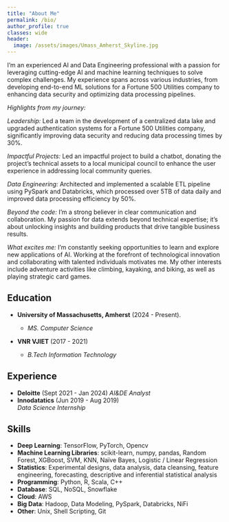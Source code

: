 ```yaml
---
title: "About Me"
permalink: /bio/
author_profile: true
classes: wide
header:
  image: /assets/images/Umass_Amherst_Skyline.jpg
---
```

I’m an experienced AI and Data Engineering professional with a passion for leveraging cutting-edge AI and machine learning techniques to solve complex challenges. My experience spans across various industries, from developing end-to-end ML solutions for a Fortune 500 Utilities company to enhancing data security and optimizing data processing pipelines.

*Highlights from my journey:* 

*Leadership:* Led a team in the development of a centralized data lake and upgraded authentication systems for a Fortune 500 Utilities company, significantly improving data security and reducing data processing times by 30%.

*Impactful Projects:* Led an impactful project to build a chatbot, donating the project’s technical assets to a local municipal council to enhance the user experience in addressing local community queries.

*Data Engineering:* Architected and implemented a scalable ETL pipeline using PySpark and Databricks, which processed over 5TB of data daily and improved data processing efficiency by 50%.

*Beyond the code:* I’m a strong believer in clear communication and collaboration. My passion for data extends beyond technical expertise; it’s about unlocking insights and building products that drive tangible business results.

*What excites me:* I’m constantly seeking opportunities to learn and explore new applications of AI. Working at the forefront of technological innovation and collaborating with talented individuals motivates me. My other interests include adventure activities like climbing, kayaking, and biking, as well as playing strategic card games.

## Education
- **University of Massachusetts, Amherst** (2024 - Present). 
  - *MS. Computer Science* 

- **VNR VJIET** (2017 - 2021) 
  -  *B.Tech Information Technology*

## Experience
- **Deloitte** (Sept 2021 - Jan 2024)
  *AI&DE Analyst*
- **Innodatatics** (Jun 2019 - Aug 2019)  
  *Data Science Internship*  

## Skills
- **Deep Learning**: TensorFlow, PyTorch, Opencv
- **Machine Learning Libraries**: scikit-learn, numpy, pandas, Random Forest, XGBoost, SVM, KNN, Naïve Bayes, Logistic / Linear Regression
- **Statistics**: Experimental designs, data analysis, data cleansing, feature engineering, forecasting, descriptive and inferential statistical analysis
- **Programming**: Python, R, Scala, C++
- **Database**: SQL, NoSQL, Snowflake
- **Cloud**: AWS
- **Big Data**: Hadoop, Data Modeling, PySpark, Databricks, NiFi
- **Other**: Unix, Shell Scripting, Git